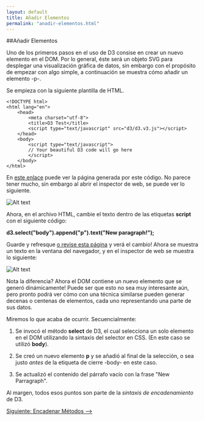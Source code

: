```yaml
---
layout: default
title: Añadir Elementos
permalink: "anadir-elementos.html"
---
```

##Añadir Elementos

Uno de los primeros pasos en el uso de D3 consise en crear un nuevo elemento en el DOM. Por lo general, éste será un objeto SVG para desplegar una visualización gráfica de datos, sin embargo con el propósito de empezar con algo simple, a continuación se muestra cómo añadir un elemento -p-.

Se empieza con la siguiente plantilla de HTML.

    <!DOCTYPE html>
    <html lang="en">
        <head>
            <meta charset="utf-8">
            <title>D3 Test</title>
            <script type="text/javascript" src="d3/d3.v3.js"></script>
        </head>
        <body>
            <script type="text/javascript">
            // Your beautiful D3 code will go here
            </script>
        </body>
    </html>

En [este enlace](http://alignedleft.com/content/03-tutorials/01-d3/40-adding-elements/1.html) puede ver la página generada por este código. No parece tener mucho, sin embargo al abrir el inspector de web, se puede ver lo siguiente.

![Alt text]({{site.url}}/images/pagina-demo.png)

Ahora, en el archivo HTML, cambie el texto dentro de las etiquetas **script** con el siguiente código:

**d3.select("body").append("p").text("New paragraph!");**

Guarde y refresque [o revise esta página](http://alignedleft.com/content/03-tutorials/01-d3/40-adding-elements/2.html) y verá el cambio! Ahora se muestra un texto en la ventana del navegador, y en el inspector de web se muestra lo siguiente:

![Alt text]({{site.url}}/images/pagina2-demo.png)

Nota la diferencia? Ahora el DOM contiene un nuevo elemento que se generó dinámicamente! Puede ser que esto no sea muy interesante aún, pero pronto podrá ver cómo con una técnica similarse pueden generar decenas o centenas de elementos, cada uno representando una parte de sus datos.

Miremos lo que acaba de ocurrir. Secuencialmente:

1. Se invocó el método **select** de D3, el cual selecciona un solo elemento en el DOM utilizando la sintaxis del selector en CSS. (En este caso se utilizó **body**).

2. Se creó un nuevo elemento **p** y se añadió al final de la selección, o sea justo *antes* de la etiqueta de cierre -body- en este caso.

3. Se actualizó el contenido del párrafo vacío con la frase "New Parragraph".

Al margen, todos esos puntos son parte de la *sintaxis de encadenamiento* de D3.

[Siguiente: Encadenar Métodos -->]({{site.url}}/encadenar-metodos.html)